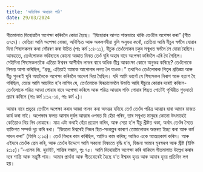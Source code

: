 ```yaml
---
title: 'অতিৰিক্ত অধ্যয়ন পাঠ'
date: 29/03/2024
---
```


গীতমালাত যিহোৱালৈ অপেক্ষা কৰিবলৈ কোৱা হৈছে। “যিহোৱাৰ আগত শান্তভাৱে থাকি তেওঁলৈ অপেক্ষা কৰা” (গীত ৩৭:৭)। যেতিয়া আমি অপেক্ষা বোজা, অনিশ্চিত আৰু অকলশৰীয়া বুলি অনুভৱ কৰোঁ, তেতিয়া আমি যীচুৰ স্বৰ্গলৈ যোৱাৰ দিনা শিষ্যসকলৰ কথা সোঁৱৰণ কৰা উচিত (পাঃ কৰ্ম ১:৪-১১), যীচুক তেওঁলোকৰ চকুৰ সন্মুখত স্বৰ্গলৈ লৈ যোৱা হৈছিল। আনহাতে, তেওঁলোকক ভৱিষ্যতৰ কোনো অজ্ঞাত দিনত তেওঁ ঘূৰি অহাৰ বাবে অপেক্ষা কৰিবলৈ এৰি থৈ গৈছিল। সেইদিনা শিষ্যসকলতকৈ এতিয়া ঈশ্বৰৰ আশীৰ্বাদ লাভৰ বাবে অধিক তীব্ৰ আকাংক্ষা কোনে অনুভৱ কৰিছে? তেওঁলোকে নিশ্চয় আশা কৰিছিল, “প্ৰভু, এতিয়াই আমাক আপোনাৰ লগত লৈ যাওক।” তথাপিও তেওঁলোকক পিতৃৰ প্ৰতিজ্ঞা আৰু যীচু পুনৰাই ঘূৰি অহালৈকে অপেক্ষা কৰিবলৈ আদেশ দিয়া হৈছিল। যদি আমি ভাবোঁ যে শিষ্যসকল নিৰাশ আৰু হতাশ হৈ পৰিছিল, তেন্তে আমি আচৰিত হ’ব লাগিব যে, তেওঁলোকে যিৰূচালেমলৈ উভতি আহি যীচুৱে কোৱাৰ দৰেই কৰিলে-তেওঁলোকে পৱিত্ৰ আত্মা পোৱাৰ বাবে অপেক্ষা কৰিলে আৰু পৱিত্ৰ আত্মাৰ শক্তি পোৱাৰ পিছত গোটেই পৃথিৱীত শুভবাৰ্তা প্ৰচাৰ কৰিলে (পাঃ কৰ্ম ১:১২-১৪, পাঃ কৰ্ম ২)।

আমাৰ বাবে প্ৰভুৱে তেওঁলৈ অপেক্ষা কৰাৰ আজ্ঞা পালন কৰা অসম্ভৱ যদিহে তেওঁ তেওঁৰ পৱিত্ৰ আত্মাৰ দ্বাৰা আমাৰ মাজত কাৰ্য কৰা নাই। অপেক্ষাৰ ফলত আমাৰ দুৰ্বল আত্মাৰ ওপৰত যি হেঁচা পৰিব, তাৰ সন্মুখত মানুহৰ কোনো উৎসাহেই কেতিয়াও থিয় দিব নোৱাৰে। মাত্ৰ এটা কথাই হেঁচা প্ৰয়োগ কৰিব, আৰু সেয়া হ’ল যীচু খ্ৰীষ্টত থকা, অৰ্থাৎ তেওঁৰ সৈতে ব্যক্তিগত সম্পৰ্ক দৃঢ় কৰি ৰখা। “কিয়নো ঈশ্বৰেই নিজৰ হিত-সংকল্পৰ কাৰণে তোমালোকৰ অন্তৰত ইচ্ছা কৰা আৰু কৰ্ম সাধন কৰা” (ফিলি ২:১৩)। তেওঁ যিদৰে কাম কৰিছিল, আমিও কাম কৰিম; আমিও একে আত্মপ্ৰকাশ কৰিম। আৰু এইদৰে তেওঁক প্ৰেম কৰি, আৰু তেওঁৰ উদ্দেশে আমি সকলো বিষয়তে বৃদ্ধি হ’ম, যিজনা আমাৰ মূৰস্বৰূপ আৰু খ্ৰীষ্ট (ইফি ৪:১৫)।”-এলেন জি. হুৱাইট, শান্তিৰ সন্ধান, পৃঃ ৭৫। আমি যিহোৱালৈ অপেক্ষা কৰি থাকিলে গীতমালাত উল্লেখ কৰাৰ দৰে শান্তি আৰু সন্তুষ্টি পাম। আমাৰ প্ৰাৰ্থনা আৰু গীতবোৰেই হৈছে য’ত ঈশ্বৰৰ হৃদয় আৰু আমাৰ হৃদয় প্ৰতিদিন লগ হয়।